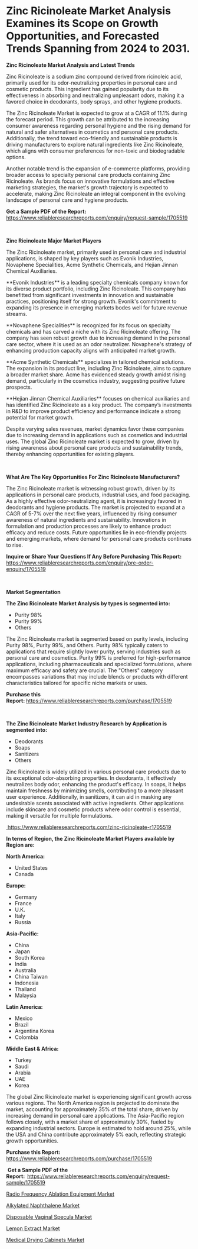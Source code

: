 <p><h1>Zinc Ricinoleate Market Analysis Examines its Scope on Growth Opportunities, and Forecasted Trends Spanning from 2024 to 2031.</h1></p><p><strong>Zinc Ricinoleate Market Analysis and Latest Trends</strong></p>
<p><p>Zinc Ricinoleate is a sodium zinc compound derived from ricinoleic acid, primarily used for its odor-neutralizing properties in personal care and cosmetic products. This ingredient has gained popularity due to its effectiveness in absorbing and neutralizing unpleasant odors, making it a favored choice in deodorants, body sprays, and other hygiene products.</p><p>The Zinc Ricinoleate Market is expected to grow at a CAGR of 11.1% during the forecast period. This growth can be attributed to the increasing consumer awareness regarding personal hygiene and the rising demand for natural and safer alternatives in cosmetics and personal care products. Additionally, the trend toward eco-friendly and sustainable products is driving manufacturers to explore natural ingredients like Zinc Ricinoleate, which aligns with consumer preferences for non-toxic and biodegradable options.</p><p>Another notable trend is the expansion of e-commerce platforms, providing broader access to specialty personal care products containing Zinc Ricinoleate. As brands focus on innovative formulations and effective marketing strategies, the market's growth trajectory is expected to accelerate, making Zinc Ricinoleate an integral component in the evolving landscape of personal care and hygiene products.</p></p>
<p><strong>Get a Sample PDF of the Report:&nbsp;</strong> <a href="https://www.reliableresearchreports.com/enquiry/request-sample/1705519?utm_campaign=28&utm_medium=2&utm_source=Github&utm_content=ia&utm_term=07112024&utm_id=zinc-ricinoleate">https://www.reliableresearchreports.com/enquiry/request-sample/1705519</a></p>
<p>&nbsp;</p>
<p><strong>Zinc Ricinoleate Major Market Players</strong></p>
<p><p>The Zinc Ricinoleate market, primarily used in personal care and industrial applications, is shaped by key players such as Evonik Industries, Novaphene Specialities, Acme Synthetic Chemicals, and Hejian Jinnan Chemical Auxiliaries. </p><p>**Evonik Industries** is a leading specialty chemicals company known for its diverse product portfolio, including Zinc Ricinoleate. This company has benefitted from significant investments in innovation and sustainable practices, positioning itself for strong growth. Evonik's commitment to expanding its presence in emerging markets bodes well for future revenue streams.</p><p>**Novaphene Specialities** is recognized for its focus on specialty chemicals and has carved a niche with its Zinc Ricinoleate offering. The company has seen robust growth due to increasing demand in the personal care sector, where it is used as an odor neutralizer. Novaphene's strategy of enhancing production capacity aligns with anticipated market growth.</p><p>**Acme Synthetic Chemicals** specializes in tailored chemical solutions. The expansion in its product line, including Zinc Ricinoleate, aims to capture a broader market share. Acme has evidenced steady growth amidst rising demand, particularly in the cosmetics industry, suggesting positive future prospects.</p><p>**Hejian Jinnan Chemical Auxiliaries** focuses on chemical auxiliaries and has identified Zinc Ricinoleate as a key product. The company’s investments in R&D to improve product efficiency and performance indicate a strong potential for market growth.</p><p>Despite varying sales revenues, market dynamics favor these companies due to increasing demand in applications such as cosmetics and industrial uses. The global Zinc Ricinoleate market is expected to grow, driven by rising awareness about personal care products and sustainability trends, thereby enhancing opportunities for existing players.</p></p>
<p>&nbsp;</p>
<p><strong>What Are The Key Opportunities For Zinc Ricinoleate Manufacturers?</strong></p>
<p><p>The Zinc Ricinoleate market is witnessing robust growth, driven by its applications in personal care products, industrial uses, and food packaging. As a highly effective odor-neutralizing agent, it is increasingly favored in deodorants and hygiene products. The market is projected to expand at a CAGR of 5-7% over the next five years, influenced by rising consumer awareness of natural ingredients and sustainability. Innovations in formulation and production processes are likely to enhance product efficacy and reduce costs. Future opportunities lie in eco-friendly projects and emerging markets, where demand for personal care products continues to rise.</p></p>
<p><strong>Inquire or Share Your Questions If Any Before Purchasing This Report:</strong> <a href="https://www.reliableresearchreports.com/enquiry/pre-order-enquiry/1705519?utm_campaign=28&utm_medium=2&utm_source=Github&utm_content=ia&utm_term=07112024&utm_id=zinc-ricinoleate">https://www.reliableresearchreports.com/enquiry/pre-order-enquiry/1705519</a></p>
<p>&nbsp;</p>
<p><strong>Market Segmentation</strong></p>
<p><strong>The Zinc Ricinoleate Market Analysis by types is segmented into:</strong></p>
<p><ul><li>Purity 98%</li><li>Purity 99%</li><li>Others</li></ul></p>
<p><p>The Zinc Ricinoleate market is segmented based on purity levels, including Purity 98%, Purity 99%, and Others. Purity 98% typically caters to applications that require slightly lower purity, serving industries such as personal care and cosmetics. Purity 99% is preferred for high-performance applications, including pharmaceuticals and specialized formulations, where maximum efficacy and safety are crucial. The "Others" category encompasses variations that may include blends or products with different characteristics tailored for specific niche markets or uses.</p></p>
<p><strong>Purchase this Report:&nbsp;</strong><a href="https://www.reliableresearchreports.com/purchase/1705519?utm_campaign=28&utm_medium=2&utm_source=Github&utm_content=ia&utm_term=07112024&utm_id=zinc-ricinoleate">https://www.reliableresearchreports.com/purchase/1705519</a></p>
<p>&nbsp;</p>
<p><strong>The Zinc Ricinoleate Market Industry Research by Application is segmented into:</strong></p>
<p><ul><li>Deodorants</li><li>Soaps</li><li>Sanitizers</li><li>Others</li></ul></p>
<p><p>Zinc Ricinoleate is widely utilized in various personal care products due to its exceptional odor-absorbing properties. In deodorants, it effectively neutralizes body odor, enhancing the product's efficacy. In soaps, it helps maintain freshness by minimizing smells, contributing to a more pleasant user experience. Additionally, in sanitizers, it can aid in masking any undesirable scents associated with active ingredients. Other applications include skincare and cosmetic products where odor control is essential, making it versatile for multiple formulations.</p></p>
<p><a href="https://www.reliableresearchreports.com/zinc-ricinoleate-r1705519?utm_campaign=28&utm_medium=2&utm_source=Github&utm_content=ia&utm_term=07112024&utm_id=zinc-ricinoleate">&nbsp;https://www.reliableresearchreports.com/zinc-ricinoleate-r1705519</a></p>
<p><strong>In terms of Region, the Zinc Ricinoleate Market Players available by Region are:</strong></p>
<p>
    <p> <strong> North America: </strong>
        <ul>
            <li>United States</li>
            <li>Canada</li>
        </ul>
        </p> 
    <p> <strong> Europe: </strong>
        <ul>
            <li>Germany</li>
            <li>France</li>
            <li>U.K.</li>
            <li>Italy</li>
            <li>Russia</li>
        </ul>
        </p> 
    <p> <strong> Asia-Pacific: </strong>
        <ul>
            <li>China</li>
            <li>Japan</li>
            <li>South Korea</li>
            <li>India</li>
            <li>Australia</li>
            <li>China Taiwan</li>
            <li>Indonesia</li>
            <li>Thailand</li>
            <li>Malaysia</li>
        </ul>
        </p> 
    <p> <strong> Latin America: </strong>
        <ul>
            <li>Mexico</li>
            <li>Brazil</li>
            <li>Argentina Korea</li>
            <li>Colombia</li>
        </ul>
        </p> 
    <p> <strong> Middle East & Africa: </strong>
        <ul>
            <li>Turkey</li>
            <li>Saudi</li>
            <li>Arabia</li>
            <li>UAE</li>
            <li>Korea</li>
        </ul>
    </p>
    </p>
<p><p>The global Zinc Ricinoleate market is experiencing significant growth across various regions. The North America region is projected to dominate the market, accounting for approximately 35% of the total share, driven by increasing demand in personal care applications. The Asia-Pacific region follows closely, with a market share of approximately 30%, fueled by expanding industrial sectors. Europe is estimated to hold around 25%, while the USA and China contribute approximately 5% each, reflecting strategic growth opportunities.</p></p>
<p><strong>Purchase this Report: </strong><a href="https://www.reliableresearchreports.com/purchase/1705519?utm_campaign=28&utm_medium=2&utm_source=Github&utm_content=ia&utm_term=07112024&utm_id=zinc-ricinoleate">https://www.reliableresearchreports.com/purchase/1705519</a></p>
<p>&nbsp;<strong>Get a Sample PDF of the Report:&nbsp;&nbsp;</strong><a href="https://www.reliableresearchreports.com/enquiry/request-sample/1705519?utm_campaign=28&utm_medium=2&utm_source=Github&utm_content=ia&utm_term=07112024&utm_id=zinc-ricinoleate">https://www.reliableresearchreports.com/enquiry/request-sample/1705519</a></p>
<p><strong></strong></p>
<p><p><a href="https://issuu.com/reportprime-2/docs/radio-frequency-ablation-equipment-_0be2f711e0f7db?utm_campaign=28&utm_medium=2&utm_source=Github&utm_content=ia&utm_term=07112024&utm_id=zinc-ricinoleate">Radio Frequency Ablation Equipment Market</a></p><p><a href="https://github.com/OrlandoHBarks/Market-Research-Report-List-1/blob/main/alkylated-naphthalene-market.md?utm_campaign=28&utm_medium=2&utm_source=Github&utm_content=ia&utm_term=07112024&utm_id=zinc-ricinoleate">Alkylated Naphthalene Market</a></p><p><a href="https://issuu.com/reportprime-2/docs/disposable-vaginal-specula-market-s_ef7c2136e9d93c?utm_campaign=28&utm_medium=2&utm_source=Github&utm_content=ia&utm_term=07112024&utm_id=zinc-ricinoleate">Disposable Vaginal Specula Market</a></p><p><a href="https://github.com/LoretaDushku585/Market-Research-Report-List-1/blob/main/lemon-extract-market.md?utm_campaign=28&utm_medium=2&utm_source=Github&utm_content=ia&utm_term=07112024&utm_id=zinc-ricinoleate">Lemon Extract Market</a></p><p><a href="https://issuu.com/reportprime-2/docs/medical-drying-cabinets-market-size_121e539c2cbfda?utm_campaign=28&utm_medium=2&utm_source=Github&utm_content=ia&utm_term=07112024&utm_id=zinc-ricinoleate">Medical Drying Cabinets Market</a></p></p>